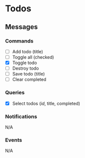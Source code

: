 # Todos

## Messages

### Commands

- [ ] Add todo (title)
- [ ] Toggle all (checked)
- [x] Toggle todo
- [ ] Destroy todo
- [ ] Save todo (title)
- [ ] Clear completed

### Queries

- [x] Select todos (_id_, title, completed)

### Notifications

N/A

### Events

N/A
